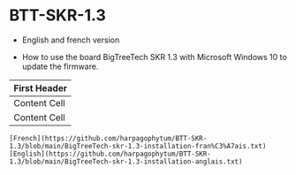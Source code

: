 # BTT-SKR-1.3

  - English and french version

 - How to use the board BigTreeTech SKR 1.3 with Microsoft Windows 10 to update the firmware.

First Header  |
------------- |
Content Cell  |
Content Cell  |

    [French](https://github.com/harpagophytum/BTT-SKR-1.3/blob/main/BigTreeTech-skr-1.3-installation-fran%C3%A7ais.txt)
    [English](https://github.com/harpagophytum/BTT-SKR-1.3/blob/main/BigTreeTech-skr-1.3-installation-anglais.txt)
